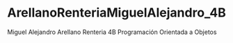 # ArellanoRenteriaMiguelAlejandro_4B

Miguel Alejandro Arellano Renteria 4B Programación Orientada a Objetos
